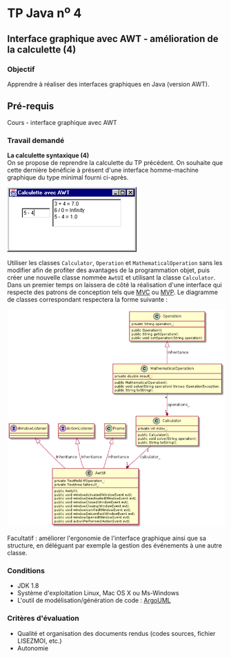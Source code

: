 # TP Java n<sup>o</sup> 4

## Interface graphique avec AWT - amélioration de la calculette (4)

### Objectif
Apprendre à réaliser des interfaces graphiques en Java (version AWT).

## Pré-requis
Cours - interface graphique avec AWT

### Travail demandé

**La calculette syntaxique (4)**  
On se propose de reprendre la calculette du TP précédent. On souhaite que cette dernière bénéficie à présent d'une interface homme-machine graphique 
du type minimal fourni ci-après.

![IHM AWT minimale](tp04/calculette.png)

Utiliser les classes `Calculator`, `Operation` et `MathematicalOperation` sans les modifier afin de profiter des avantages de la programmation objet, puis 
créer une nouvelle classe nommée `AwtUI` et utilisant la classe `Calculator`. 
Dans un premier temps on laissera de côté la réalisation d'une interface qui respecte des
patrons de conception tels que [MVC](https://en.wikipedia.org/wiki/Model–view_–controller) ou [MVP](https://en.wikipedia.org/wiki/Model–view_–presenter). 
Le diagramme de classes correspondant respectera la forme suivante :

![Diagramme de classes](tp04/classes.png)

Facultatif : améliorer l'ergonomie de l'interface graphique ainsi que sa structure, en déléguant par exemple la gestion des événements à une autre classe.

### Conditions
*   JDK 1.8
*   Système d'exploitation Linux, Mac OS X ou Ms-Windows
*   L'outil de modélisation/génération de code : [ArgoUML](http://argouml-fr.tigris.org/)

### Critères d'évaluation
*   Qualité et organisation des documents rendus (codes sources, fichier LISEZMOI, etc.)
*   Autonomie
